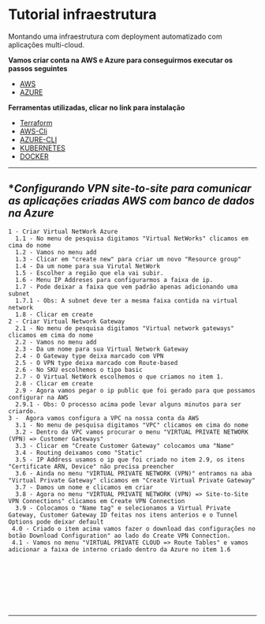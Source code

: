 # Tutorial infraestrutura

Montando uma infraestrutura com deployment automatizado com aplicações multi-cloud.

**Vamos criar conta na AWS e Azure para conseguirmos executar os passos seguintes**
  * [AWS](https://aws.amazon.com/premiumsupport/knowledge-center/create-and-activate-aws-account/)
  * [AZURE](https://azure.microsoft.com/en-us/free/search/?&ef_id=Cj0KCQjw6ar4BRDnARIsAITGzlBZcWUpKQEvvPfJj7WTrwAq9z2m7yYttgZYmOOqKsT-SlC7HBxmibcaAnmQEALw_wcB:G:s&OCID=AID2100014_SEM_Cj0KCQjw6ar4BRDnARIsAITGzlBZcWUpKQEvvPfJj7WTrwAq9z2m7yYttgZYmOOqKsT-SlC7HBxmibcaAnmQEALw_wcB:G:s&dclid=CjgKEAjw6ar4BRDimfbH0p7znRYSJABLJXnin26MZ93jiWKaMa3wUerzn6ovuHkb0njVmse9a15ViPD_BwE)
  
**Ferramentas utilizadas, clicar no link para instalação**
  * [Terraform](https://www.terraform.io/downloads.html)
  * [AWS-Cli](https://docs.aws.amazon.com/pt_br/cli/latest/userguide/install-cliv2.html)
  * [AZURE-CLI](https://docs.microsoft.com/pt-br/cli/azure/install-azure-cli?view=azure-cli-latest)
  * [KUBERNETES](https://kubernetes.io/docs/tasks/tools/install-kubectl/)
  * [DOCKER](https://docs.docker.com/get-docker/)
***

## **Configurando VPN site-to-site para comunicar as aplicações criadas AWS com banco de dados na Azure*

```
1 - Criar Virtual NetWork Azure
  1.1 - No menu de pesquisa digitamos "Virtual NetWorks" clicamos em cima do nome
  1.2 - Vamos no menu add
  1.3 - Clicar em "create new" para criar um novo "Resource group"
  1.4 - Da um nome para sua Virutal NetWork
  1.5 - Escolher a região que ela vai subir.
  1.6 - Menu IP Addreses para configurarmos a faixa de ip.
  1.7 - Pode deixar a faixa que vem padrão apenas adicionando uma subnet
  1.7.1 - Obs: A subnet deve ter a mesma faixa contida na virtual network
  1.8 - Clicar em create
2 - Criar Virtual Network Gateway
  2.1 - No menu de pesquisa digitamos "Virtual network gateways" clicamos em cima do nome
  2.2 - Vamos no menu add
  2.3 - Da um nome para sua Virtual Network Gateway
  2.4 - O Gateway type deixa marcado com VPN
  2.5 - O VPN type deixa marcado com Route-based
  2.6 - No SKU escolhemos o tipo basic
  2.7 - O Virtual NetWork escolhemos o que criamos no item 1.
  2.8 - Clicar em create
  2.9 - Agora vamos pegar o ip public que foi gerado para que possamos configurar na AWS
  2.9.1 - Obs: O processo acima pode levar alguns minutos para ser criardo.
3 -  Agora vamos configura a VPC na nossa conta da AWS
  3.1 - No menu de pesquisa digitamos "VPC" clicamos em cima do nome
  3.2 - Dentro da VPC vamos procurar o menu "VIRTUAL PRIVATE NETWORK (VPN) => Customer Gateways"
  3.3 - Clicar em "Create Customer Gateway" colocamos uma "Name"
  3.4 - Routing deixamos como "Static"
  3.5 - IP Address usamos o ip que foi criado no item 2.9, os itens "Certificate ARN, Device" não precisa preencher
  3.6 - Ainda no menu "VIRTUAL PRIVATE NETWORK (VPN)" entramos na aba "Virtual Private Gateway" clicamos em "Create Virtual Private Gateway"
  3.7 - Damos um nome e clicamos em criar
  3.8 - Agora no menu "VIRTUAL PRIVATE NETWORK (VPN) => Site-to-Site VPN Connections" clicamos em Create VPN Connection
  3.9 - Colocamos o "Name tag" e selecionamos a Virtual Private Gateway, Customer Gateway ID feitas nos itens anterios e o Tunnel Options pode deixar default
 4.0 - Criado o item acima vamos fazer o download das configurações no botão Download Configuration" ao lado do Create VPN Connection.
 4.1 - Vamos no menu "VIRTUAL PRIVATE CLOUD => Route Tables" e vamos adicionar a faixa de interno criado dentro da Azure no item 1.6
  
  
  

  
  
  
  
```

***
